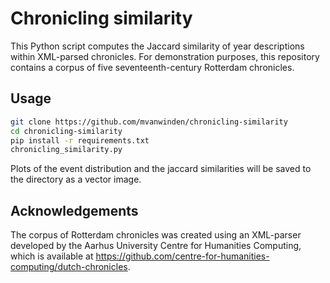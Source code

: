 # Chronicling similarity
This Python script computes the Jaccard similarity of year descriptions within XML-parsed chronicles. For demonstration purposes, this repository contains a corpus of five seventeenth-century Rotterdam chronicles. 

## Usage
```bash
git clone https://github.com/mvanwinden/chronicling-similarity
cd chronicling-similarity
pip install -r requirements.txt
chronicling_similarity.py
```

Plots of the event distribution and the jaccard similarities will be saved to the directory as a vector image.

## Acknowledgements
The corpus of Rotterdam chronicles was created using an XML-parser developed by the Aarhus University Centre for Humanities Computing, which is available at https://github.com/centre-for-humanities-computing/dutch-chronicles. 
